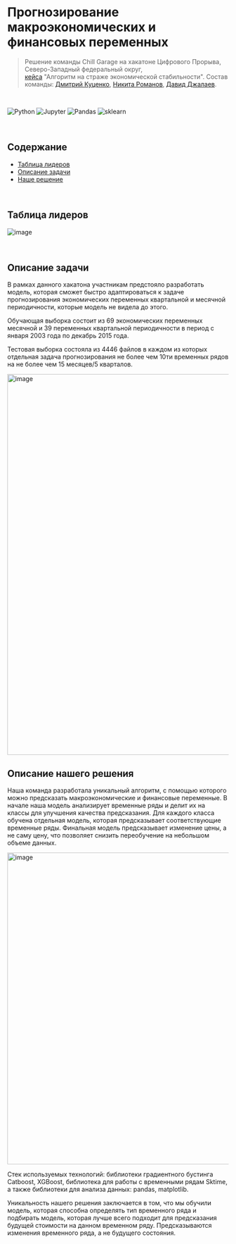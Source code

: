 # Прогнозирование макроэкономических и финансовых переменных
> Решение команды Chill Garage на хакатоне Цифрового Прорыва, Северо-Западный федеральный округ,\
> [кейса](https://hacks-ai.ru/hackathons/757124) "Алгоритм на страже экономической стабильности".
> Состав команды: [Дмитрий Куценко](https://github.com/kdimon15), [Никита Романов](https://github.com/KARTASAR), [Давид Джалаев](https://github.com/DavidRomanovizc).

<br>

![Python](https://img.shields.io/badge/Python-FFD43B?style=for-the-badge&logo=python&logoColor=blue)
![Jupyter](https://img.shields.io/badge/Jupyter-F37626.svg?&style=for-the-badge&logo=Jupyter&logoColor=white)
![Pandas](https://img.shields.io/badge/Pandas-2C2D72?style=for-the-badge&logo=pandas&logoColor=white)
![sklearn](https://img.shields.io/badge/scikit_learn-F7931E?style=for-the-badge&logo=scikit-learn&logoColor=white)

<br>

## Содержание
- [Таблица лидеров](#таблица-лидеров)
- [Описание задачи](#описание-задачи)
- [Наше решение](#описание-нашего-решения)

<br>

## Таблица лидеров
![image](https://user-images.githubusercontent.com/91266802/187231269-e566aca0-be90-4888-aeec-7920120fbf32.png)

<br>

## Описание задачи
В рамках данного хакатона участникам предстояло разработать модель, которая сможет быстро адаптироваться к задаче прогнозирования экономических переменных квартальной и месячной периодичности, которые модель не видела до этого.

Обучающая выборка состоит из 69 экономических переменных месячной и 39 переменных квартальной периодичности в период с января 2003 года по декабрь 2015 года.

Тестовая выборка состояла из 4446 файлов в каждом из которых отдельная задача прогнозирования не более чем 10ти временных рядов на не более чем 15 месяцев/5 кварталов.

<img width="865" alt="image" src="https://user-images.githubusercontent.com/91266802/187088928-690163a2-f023-44ba-89c7-8d7792b90634.png">

<br>

## Описание нашего решения

Наша команда разработала уникальный алгоритм, с помощью которого можно предсказать макроэкономические и финансовые переменные. В начале наша модель анализирует временные ряды и делит их на классы для улучшения качества предсказания. Для каждого класса обучена отдельная модель, которая предсказывает соответствующие временные ряды. Финальная модель предсказывает изменение цены, а не саму цену, что позволяет снизить переобучение на небольшом объеме данных.

<img width="708" alt="image" src="https://user-images.githubusercontent.com/91266802/187089122-ef06cb76-0619-4274-9473-c42cd97f3b8c.png">


Стек используемых технологий: библиотеки градиентного бустинга Catboost, XGBoost, библиотека для работы с временными рядам Sktime, а также библиотеки для анализа данных: pandas, matplotlib.

Уникальность нашего решения заключается в том, что мы обучили модель, которая способна определять тип временного ряда и подбирать модель, которая лучше всего подходит для предсказания будущей стоимости на данном временном ряду. Предсказываются изменения временного ряда, а не будущего состояния.
